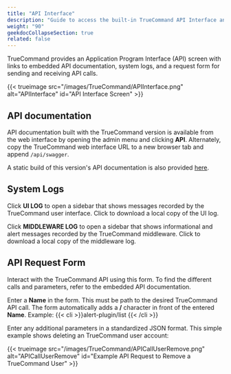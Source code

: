 ```yaml
---
title: "API Interface"
description: "Guide to access the built-in TrueCommand API Interface and link to a static API documentation copy."
weight: "90"
geekdocCollapseSection: true
related: false
---
```


TrueCommand provides an Application Program Interface (API) screen with links to embedded API documentation, system logs, and a request form for sending and receiving API calls.

{{< trueimage src="/images/TrueCommand/APIInterface.png" alt="APIInterface" id="API Interface Screen" >}}

## API documentation

API documentation built with the TrueCommand version is available from the web interface by opening the admin menu and clicking **API**.
Alternately, copy the TrueCommand web interface URL to a new browser tab and append `/api/swagger`.

A static build of this version's API documentation is also provided [here](/api/tc_rest_api.html).

## System Logs

Click <span class="iconify" data-icon="mdi:file-document-outline"></span> **UI LOG** to open a sidebar that shows messages recorded by the TrueCommand user interface.
Click <span class="iconify" data-icon="mdi:download"></span> to download a local copy of the UI log.

Click <span class="iconify" data-icon="mdi:file-document-outline"></span> **MIDDLEWARE LOG** to open a sidebar that shows informational and alert messages recorded by the TrueCommand middleware.
Click <span class="iconify" data-icon="mdi:download"></span> to download a local copy of the middleware log.

## API Request Form

Interact with the TrueCommand API using this form.
To find the different calls and parameters, refer to the embedded API documentation.

Enter a **Name** in the form.
This must be path to the desired TrueCommand API call.
The form automatically adds a **/** character in front of the entered **Name**.
Example: {{< cli >}}alert-plugin/list {{< /cli >}}

Enter any additional parameters in a standardized JSON format.
This simple example shows deleting an TrueCommand user account:

{{< trueimage src="/images/TrueCommand/APICallUserRemove.png" alt="APICallUserRemove" id="Example API Request to Remove a TrueCommand User" >}}

